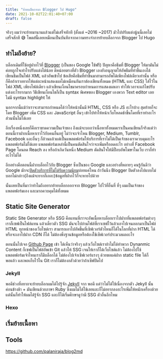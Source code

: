 ```yaml
---
title: "ย้ายบล็อกจาก Blogger ไป Hugo"
date: 2021-10-02T22:01:40+07:00
draft: false
---
```


จริงๆ ผมว่าจะย้ายมานานแล้วแต่ไม่เสร็จทักที (ตั้งแต่ ~2016 ~2017) มัวไปปรับแต่งนู้นนี้เลยไม่เสร็จสักที 😅 โพตส์นี้เลยเหมือนเป็นบันทึกจากความทรงจำการย้ายบล็อกจาก Blogger ไป Hugo

## ทำไมถึงย้าย?

บล็อกเดิมที่ใช้อยู่ฝากไว้ที่ [Blogger](https://www.blogger.com) (เป็นของ Google ใช้ฟรี) ปัญหาคือธีมที่ Blogger ให้มามันไม่ค่อยถูกใจเท่าไรปรับแต่งได้น้อย ดีหน่อยตรงที่ตัว Blogger เองยังอนุญาตให้อัพธีมที่ทำขึ้นเองได้ เขียนธีมเป็นไฟล์ XML แล้วอัพเข้าไป ข้อเสียคือธีมที่ทำขึ้นมาสามารถอัพได้เพียงไฟล์เดียวเท่านั้น หรือก็คือถ้าเราอยากให้แต่ละหน้าแสดงผลไม่เหมือนกันเราต้องเขียนทั้งหมด (HTML และ CSS) ใส่ไว้ในไฟล์ XML เพียงไฟล์เดียว แล้วเขียนเงื่อนไขมาครอบกำหนดการแสดงผลเอา ทำให้เวลาจะแก้ไขปรับแต่งอะไรยากมาก วิธีเขียนเงื่อนไขก็เป็น syntax พิเศษของ Blogger เองพวก Text editor เลยไม่มี syntax highlight ให้ 

นอกจากนี้แม้ว่าเราจะสามารถกำหนดได้ว่าให้หน้านั้นมี HTML, CSS หรือ JS อะไรบ้าง สุดท้ายก็จะโดย Blogger เพิ่ม CSS และ JavaScript อื่นๆ เข้าไปทำให้หน้าเว็บโหลดช้าขึ้นโดยที่เราทำอะไรส่วนนั้นไม่ได้เลย

อีกเรื่องหนึ่งเลยก็คือเราขาดความเป็นเจ้าของ ถึงแม้จะบอกว่าเนื้อหาทั้งหมดเราเป็นคนเขียนก็จริงแต่ว่าตอนนี้เราฝากเนื้อหาเราไว้กับคนอื่นอยู่ ไม่ว่าจะเจ้าไหน Blogger, Medium, Tumblr, Facebook และอื่นๆ ก็ล้วนแล้วแต่เป็นแพลตฟอร์มให้บริการที่เราไม่ได้เป็นเจ้าของเราควบคุมอะไรแพลตฟอร์มไม่ได้เลย แพลตฟอร์มเหล่านี้เป็นคนตัดสินใจว่าจะเพิ่มหรือลดอะไร	 อย่างที่ Facebook Page โดนลด Reach ลง หรือถ้าเกิดวันหนึ่ง Medium ตัดสินใจให้มีป็อบอัพโฆษาในเว็บ เราก็ทำอะไรไม่ได้

อีกอย่างคือตอนนี้ฝากบล็อกไว้กับ Blogger ซึ่งเป็นของ Google และอย่างที่หลายๆ คนรู้กันดีว่า Google มักจะ[ปิดตัวบริการที่ไม่ได้รับความนิยม](https://killedbygoogle.com/)บ่อยแค่ไหน ถ้าวันนึง Blogger ปิดตัวลงไปแบบไม่บอกไม่กล่าว(ถึงแม้จะยากก็เถอะ)ข้อมูลที่ฝากไว้ก็จะหายไปด้วย

นั้นเลยเป็นที่มาว่าทำไมถึงอยากย้ายบล็อกออกจาก Blogger ไปไว้ที่อื่นที่ ที่ๆ ผมเป็นเจ้าของแพลตฟอร์มเอง และมาถควบคุมได้ทั้งหมด

## Static Site Generator

Static Site Generator หรือ SSG คือแทนที่เราจะอัพเนื้อหาบล็อกเราไปฝากที่แพลตฟอร์มต่างๆ เราก็เซฟเป็นไฟล์แทน แล้วเดี๋ยวตัว SSG มันจะไปอ่านไฟล์ที่เราเซฟไว้แล้วเอาไปเจนออกมาเป็นไฟล์ HTML ทุกหน้าของเว็บไซต์เรา สามารถเอาไปอัพขึ้นที่เซิฟเวอร์ตัวไหนก็ได้ในโลกที่ฝาก HTML ได้ หรือจะเอาไปฝาก CDN ก็ได้ ไม่ต้องพึ่งฐานข้อมูลหรือต้องใช้เซิฟเวอร์ประมวลผลอะไร

ตอนนั้นไปเจอ [Github Page](https://pages.github.com/) เข้า ได้เห็นว่าจริงๆ แล้วเว็บไซต์เราถ้าไม่ได้ทำพวก Dynanmic Content ก็เซฟเป็นไฟล์อัพเข้า Git แล้วให้ SSG เจนให้เราก็ได้เว็บไซต์แล้ว ไม่ต้องไปใช้แพลตฟอร์มเจ้าไหนเราก็มีบล็อกได้ ไม่ต้องไปเจ้าเซิฟเวอร์แรงๆ ด้วยขอแค่ฝาก static file ได้ก็พอแล้ว และพอเก็บไว้ใน Git เราก็ไม่ต้องกลัวด้วยว่าถ้าเซิฟปิดไป

### Jekyll 

พอดีช่วงที่อยากจะย้ายบล็อกผมได้ไปรู้จัก [Jekyll](https://jekyllrb.com/) จาก  พอดี แต่ว่าไม่ได้ใช้เนื่องจากตัว Jekyll นั้นค่อนข้างช้า + มันเขียนด้วยภาษา Ruby ซึ่งผมไม่ได้ใช้เลยและก็ไม่อยากลงอะไรเพิ่มให้หนักเครื่องด้วย แต่นั้นก็ทำให้ผมได้รู้จัก SSG และก็ได้เริ่มศึกษาดูว่ามี SSG ตัวอื่นอีกไหม

### Hexo



## เริ่มย้ายเนื้อหา



## Tools

https://github.com/palaniraja/blog2md